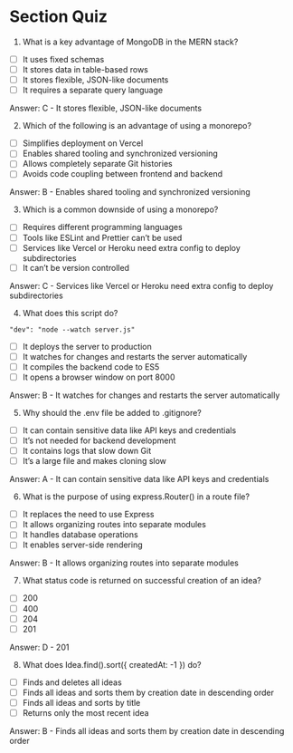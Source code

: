 # Section Quiz

1. What is a key advantage of MongoDB in the MERN stack?

- [ ] It uses fixed schemas
- [ ] It stores data in table-based rows
- [ ] It stores flexible, JSON-like documents
- [ ] It requires a separate query language

Answer: C - It stores flexible, JSON-like documents

2. Which of the following is an advantage of using a monorepo?

- [ ] Simplifies deployment on Vercel
- [ ] Enables shared tooling and synchronized versioning
- [ ] Allows completely separate Git histories
- [ ] Avoids code coupling between frontend and backend

Answer: B - Enables shared tooling and synchronized versioning

3.  Which is a common downside of using a monorepo?

- [ ] Requires different programming languages
- [ ] Tools like ESLint and Prettier can’t be used
- [ ] Services like Vercel or Heroku need extra config to deploy subdirectories
- [ ] It can’t be version controlled

Answer: C - Services like Vercel or Heroku need extra config to deploy subdirectories

4. What does this script do?

`"dev": "node --watch server.js"`

- [ ] It deploys the server to production
- [ ] It watches for changes and restarts the server automatically
- [ ] It compiles the backend code to ES5
- [ ] It opens a browser window on port 8000

Answer: B - It watches for changes and restarts the server automatically

5.  Why should the .env file be added to .gitignore?

- [ ] It can contain sensitive data like API keys and credentials
- [ ] It’s not needed for backend development
- [ ] It contains logs that slow down Git
- [ ] It’s a large file and makes cloning slow

Answer: A - It can contain sensitive data like API keys and credentials

6.  What is the purpose of using express.Router() in a route file?

- [ ] It replaces the need to use Express
- [ ] It allows organizing routes into separate modules
- [ ] It handles database operations
- [ ] It enables server-side rendering

Answer: B - It allows organizing routes into separate modules

7.  What status code is returned on successful creation of an idea?

- [ ] 200
- [ ] 400
- [ ] 204
- [ ] 201

Answer: D - 201


8.  What does Idea.find().sort({ createdAt: -1 }) do?

- [ ] Finds and deletes all ideas
- [ ] Finds all ideas and sorts them by creation date in descending order
- [ ] Finds all ideas and sorts by title
- [ ] Returns only the most recent idea

Answer: B - Finds all ideas and sorts them by creation date in descending order

